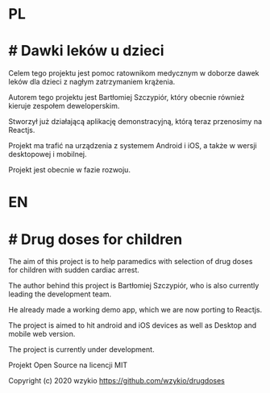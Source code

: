 # PL

# # Dawki leków u dzieci

Celem tego projektu jest pomoc ratownikom medycznym w doborze dawek leków dla dzieci z nagłym zatrzymaniem krążenia.

Autorem tego projektu jest Bartłomiej Szczypiór, który obecnie również kieruje zespołem deweloperskim.

Stworzył już działającą aplikację demonstracyjną, którą teraz przenosimy na Reactjs.

Projekt ma trafić na urządzenia z systemem Android i iOS, a także w wersji desktopowej i mobilnej.

Projekt jest obecnie w fazie rozwoju.

# EN

# # Drug doses for children

The aim of this project is to help paramedics with selection of drug doses for children with sudden cardiac arrest.

The author behind this project is Bartłomiej Szczypiór, who is also currently leading the development team.

He already made a working demo app, which we are now porting to Reactjs.

The project is aimed to hit android and iOS devices as well as Desktop and mobile web version.

The project is currently under development.



Projekt Open Source na licencji MIT

Copyright (c) 2020 wzykio
https://github.com/wzykio/drugdoses